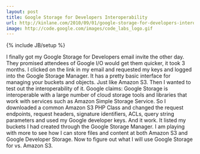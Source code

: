 ```yaml
---
layout: post
title: Google Storage for Developers Interoperability
url: http://kinlane.com/2010/09/01/google-storage-for-developers-interoperability/
image: http://code.google.com/images/code_labs_logo.gif
---
```

{% include JB/setup %}
<p>
     I finally got my Google Storage for Developers email invite the other day. They promised attendees of Google I/O would get them quicker, it took 3 months. I clicked on the link in my email and requested my keys and logged into the Google Storage Manager. It has a pretty basic interface for managing your buckets and objects. Just like Amazon S3. Then I wanted to test out the interoperability of it. Google claims: Google Storage is interoperable with a large number of cloud storage tools and libraries that work with services such as Amazon Simple Storage Service. So I downloaded a common Amazon S3 PHP Class and changed the request endpoints, request headers, signature identifiers, ACLs, query string parameters and used my Google developer keys. And it work. It listed my buckets I had created through the Google Storage Manager. I am playing with more to see how I can store files and content at both Amazon S3 and Google Developer Storage. Now to figure out what I will use Google Storage for vs. Amazon S3.
</p>